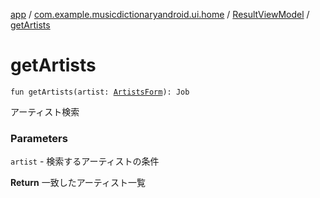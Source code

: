 [app](../../index.md) / [com.example.musicdictionaryandroid.ui.home](../index.md) / [ResultViewModel](index.md) / [getArtists](./get-artists.md)

# getArtists

`fun getArtists(artist: `[`ArtistsForm`](../../com.example.musicdictionaryandroid.model.entity/-artists-form/index.md)`): Job`

アーティスト検索

### Parameters

`artist` - 検索するアーティストの条件

**Return**
一致したアーティスト一覧

